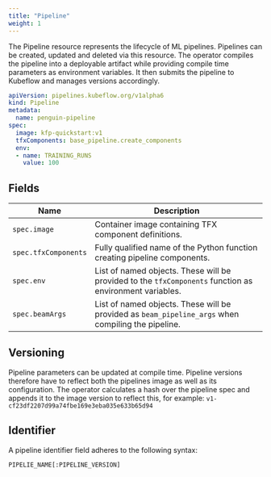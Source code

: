 ```yaml
---
title: "Pipeline"
weight: 1
---
```


The Pipeline resource represents the lifecycle of ML pipelines.
Pipelines can be created, updated and deleted via this resource.
The operator compiles the pipeline into a deployable artifact while providing compile time parameters as environment variables.
It then submits the pipeline to Kubeflow and manages versions accordingly.

```yaml
apiVersion: pipelines.kubeflow.org/v1alpha6
kind: Pipeline
metadata:
  name: penguin-pipeline
spec:
  image: kfp-quickstart:v1
  tfxComponents: base_pipeline.create_components
  env:
  - name: TRAINING_RUNS
    value: 100
```

## Fields

| Name                 | Description                                                                                             |
|----------------------|---------------------------------------------------------------------------------------------------------|
| `spec.image`         | Container image containing TFX component definitions.                                                   |
| `spec.tfxComponents` | Fully qualified name of the Python function creating pipeline components.                               |
| `spec.env`           | List of named objects. These will be provided to the `tfxComponents` function as environment variables. |
| `spec.beamArgs`      | List of named objects. These will be provided as `beam_pipeline_args` when compiling the pipeline.      |

## Versioning

Pipeline parameters can be updated at compile time. Pipeline versions therefore have to reflect both the pipelines image as well as its configuration. The operator calculates a hash over the pipeline spec and appends it to the image version to reflect this, for example: `v1-cf23df2207d99a74fbe169e3eba035e633b65d94`

## Identifier

A pipeline identifier field adheres to the following syntax:

`PIPELIE_NAME[:PIPELINE_VERSION]`
